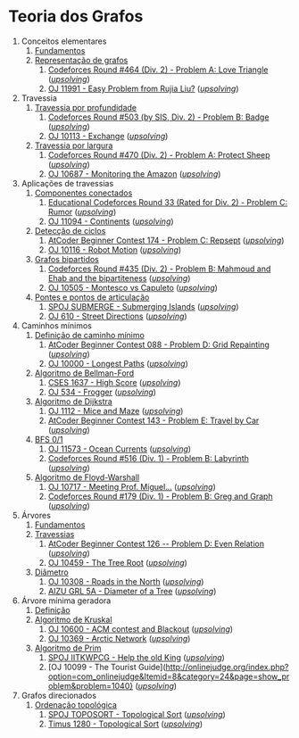 Teoria dos Grafos
=================

1. Conceitos elementares
    1. [Fundamentos](slides/fundamentos/fundamentos.pdf)
    1. [Representação de grafos](slides/representacao/representacao.pdf)
        1. [Codeforces Round #464 (Div. 2) - Problem A: Love Triangle](https://codeforces.com/problemset/problem/939/A) ([_upsolving_](problems/CF_939A/CF_939A.pdf))
        1. [OJ 11991 - Easy Problem from Rujia Liu?](https://onlinejudge.org/index.php?option=onlinejudge&Itemid=8&page=show_problem&problem=3142) ([_upsolving_](problems/OJ_11991/OJ_11991.pdf))
1. Travessia
    1. [Travessia por profundidade](slides/dfs/dfs.pdf)
        1. [Codeforces Round #503 (by SIS, Div. 2) - Problem B: Badge](https://codeforces.com/problemset/problem/1020/B) ([_upsolving_](problems/CF_1020B/CF_1020B.pdf))
        1. [OJ 10113 - Exchange](https://onlinejudge.org/index.php?option=onlinejudge&Itemid=8&page=show_problem&problem=1054) ([_upsolving_](problems/OJ_10113/OJ_10113.pdf))
    1. [Travessia por largura](slides/bfs/bfs.pdf)
        1. [Codeforces Round #470 (Div. 2) - Problem A: Protect Sheep](https://codeforces.com/problemset/problem/948/A) ([_upsolving_](problems/CF_948A/CF_948A.pdf))
        1. [OJ 10687 - Monitoring the Amazon](https://onlinejudge.org/index.php?option=com_onlinejudge&Itemid=8&page=show_problem&category=0&problem=1628&mosmsg=Submission+received+with+ID+26496145) ([_upsolving_](problems/OJ_10687/OJ_10687.pdf))
1. Aplicações de travessias
    1. [Componentes conectados](slides/componentes_conectados/componentes_conectados.pdf)
        1. [Educational Codeforces Round 33 (Rated for Div. 2) - Problem C: Rumor](https://codeforces.com/contest/893/problem/C) ([_upsolving_](problems/CF_893C/CF_893C.pdf))
        1. [OJ 11094 - Continents](http://onlinejudge.org/index.php?option=com_onlinejudge&Itemid=8&category=24&page=show_problem&problem=2035) ([_upsolving_](problems/OJ_11094/OJ_11094.pdf))
    1. [Detecção de ciclos](slides/deteccao_de_ciclos/deteccao_de_ciclos.pdf)
        1. [AtCoder Beginner Contest 174 - Problem C: Repsept](https://atcoder.jp/contests/abc174/tasks/abc174_c) ([_upsolving_](problems/ABC_174C/ABC_174C.pdf))
        1. [OJ 10116 - Robot Motion](https://onlinejudge.org/index.php?option=com_onlinejudge&Itemid=8&page=show_problem&category=0&problem=1057&mosmsg=Submission+received+with+ID+26514001) ([_upsolving_](problems/OJ_10116/OJ_10116.pdf))
    1. [Grafos bipartidos](slides/grafos_bipartidos/grafos_bipartidos.pdf)
        1. [Codeforces Round #435 (Div. 2) - Problem B: Mahmoud and Ehab and the bipartiteness](https://codeforces.com/problemset/problem/862/B) ([_upsolving_](problems/CF_862B/CF_862B.pdf))
        1. [OJ 10505 - Montesco vs Capuleto](https://onlinejudge.org/index.php?option=com_onlinejudge&Itemid=8&category=24&page=show_problem&problem=1446) ([_upsolving_](problems/OJ_10505/OJ_10505.pdf))
    1. [Pontes e pontos de articulação](slides/pontes_e_pontos_de_articulacao/pontes_e_pontos_de_articulacao.pdf)
        1. [SPOJ SUBMERGE - Submerging Islands](https://www.spoj.com/problems/SUBMERGE/) ([_upsolving_](problems/SPOJ_SUBMERGE/SPOJ_SUBMERGE.pdf))
        1. [OJ 610 - Street Directions](https://onlinejudge.org/index.php?option=com_onlinejudge&Itemid=8&page=show_problem&category=0&problem=551&mosmsg=Submission+received+with+ID+26529110) ([_upsolving_](problems/OJ_610/OJ_610.pdf))
1. Caminhos mínimos
    1. [Definição de caminho mínimo](slides/caminhos_minimos/caminhos_minimos.pdf)
        1. [AtCoder Beginner Contest 088 - Problem D: Grid Repainting](https://atcoder.jp/contests/abc088/tasks/abc088_d) ([_upsolving_](problems/ABC_088D/ABC_088D.pdf))
        1. [OJ 10000 - Longest Paths](http://onlinejudge.org/index.php?option=com_onlinejudge&Itemid=8&category=24&page=show_problem&problem=941) ([_upsolving_](problems/OJ_10000/OJ_10000.pdf))
    1. [Algoritmo de Bellman-Ford](slides/bellman-ford/bellman-ford.pdf)
        1. [CSES 1637 - High Score](https://cses.fi/problemset/task/1673) ([_upsolving_](problems/CSES_1637/CSES_1637.pdf))
        1. [OJ 534 - Frogger](https://onlinejudge.org/index.php?option=com_onlinejudge&Itemid=8&category=24&page=show_problem&problem=475) ([_upsolving_](problems/OJ_534/OJ_534.pdf))
    1. [Algoritmo de Dijkstra](slides/dijkstra/dijkstra.pdf) 
        1. [OJ 1112 - Mice and Maze](http://onlinejudge.org/index.php?option=com_onlinejudge&Itemid=8&category=24&page=show_problem&problem=3553) ([_upsolving_](problems/OJ_1112/OJ_1112.pdf))
        1. [AtCoder Beginner Contest 143 - Problem E: Travel by Car](https://atcoder.jp/contests/abc143/tasks/abc143_e) ([_upsolving_](problems/ABC_143E/ABC_143E.pdf))
    1. [BFS 0/1](slides/bfs_01/bfs_01.pdf)
        1. [OJ 11573 - Ocean Currents](https://onlinejudge.org/index.php?option=com_onlinejudge&Itemid=8&category=24&page=show_problem&problem=2620) ([_upsolving_](problems/OJ_11573/OJ_11573.pdf))
        1. [Codeforces Round #516 (Div. 1) - Problem B: Labyrinth](https://codeforces.com/contest/1063/problem/B) ([_upsolving_](problems/CF_1063B/CF_1063B.pdf))
    1. [Algoritmo de Floyd-Warshall](slides/floyd-warshall/floyd-warshall.pdf)
        1. [OJ 10717 - Meeting Prof. Miguel...](https://onlinejudge.org/index.php?option=com_onlinejudge&Itemid=8&category=24&page=show_problem&problem=1112) ([_upsolving_](problems/OJ_10171/OJ_10171.pdf))
        1. [Codeforces Round #179 (Div. 1) - Problem B: Greg and Graph](https://codeforces.com/problemset/problem/295/B) ([_upsolving_](problems/CF_295B/CF_295B.pdf))
1. Árvores
    1. [Fundamentos](slides/arvores_fundamentos/arvores_fundamentos.pdf)
    1. [Travessias](slides/arvores_travessias/arvores_travessias.pdf)
        1. [AtCoder Beginner Contest 126 -- Problem D: Even Relation](https://atcoder.jp/contests/abc126/tasks/abc126_d) ([_upsolving_](problems/ABC_126D/ABC_126D.pdf))
        1. [OJ 10459 - The Tree Root](https://onlinejudge.org/index.php?option=com_onlinejudge&Itemid=8&category=24&page=show_problem&problem=1400) ([_upsolving_](problems/OJ_10459/OJ_10459.pdf))
    1. [Diâmetro](slides/arvores_diametro/arvores_diametro.pdf)
        1. [OJ 10308 - Roads in the North](http://onlinejudge.org/index.php?option=com_onlinejudge&Itemid=8&category=24&page=show_problem&problem=1249) ([_upsolving_](problems/OJ_10308/OJ_10308.pdf))
        1. [AIZU GRL 5A - Diameter of a Tree](https://judge.u-aizu.ac.jp/onlinejudge/description.jsp?id=GRL_5_A) ([_upsolving_](problems/AIZU_GRL_5_A/AIZU_GRL_5_A.pdf))
1. Árvore mínima geradora 
    1. [Definição](slides/mst_definicao/mst_definicao.pdf)
    1. [Algoritmo de Kruskal](slides/kruskal/kruskal.pdf)
        1. [OJ 10600 - ACM contest and Blackout](http://onlinejudge.org/index.php?option=com_onlinejudge&Itemid=8&category=24&page=show_problem&problem=1541) ([_upsolving_](problems/OJ_10600/OJ_10600.pdf))
        1. [OJ 10369 - Arctic Network](http://onlinejudge.org/index.php?option=com_onlinejudge&Itemid=8&category=24&page=show_problem&problem=1310) ([_upsolving_](problems/OJ_10369/OJ_10369.pdf))
    1. [Algoritmo de Prim](slides/prim/prim.pdf)
        1. [SPOJ IITKWPCG - Help the old King](https://www.spoj.com/problems/IITKWPCG/) ([_upsolving_](problems/IITKWPCG/IITKWPCK.pdf))
        1. [OJ 10099 - The Tourist Guide](http://onlinejudge.org/index.php?option=com_onlinejudge&Itemid=8&category=24&page=show_problem&problem=1040} ([_upsolving_](problems/OJ_10099/OJ_10099.pdf))
1. Grafos direcionados
    1. [Ordenação topológica](slides/topological_sort/topological_sort.pdf)
        1. [SPOJ TOPOSORT - Topological Sort](https://www.spoj.com/problems/TOPOSORT/) ([_upsolving_](problems/SPOJ_TOPOSORT/SPOJ_TOPOSORT.pdf))
        1. [Timus 1280 - Topological Sort](https://acm.timus.ru/problem.aspx?space=1&num=1280) ([_upsolving_](problems/Timus_1280/Timus_1280.pdf))

<!---
Pendências
    - Raio de uma árvore
    - Fluxo
    - Maximum Independent Subset
-->
